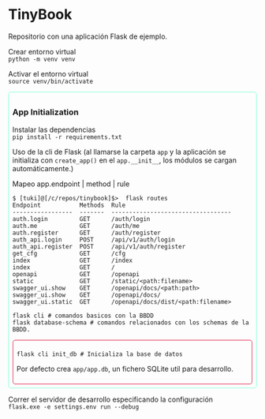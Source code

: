 # TinyBook

Repositorio con una aplicación Flask de ejemplo.

Crear entorno virtual  
```python -m venv venv```  

Activar el entorno virtual  
```source venv/bin/activate```

<div style="border: 1px solid aquamarine; border-radius: 5px; padding: 2mm">

### App Initialization
Instalar las dependencias  
```pip install -r requirements.txt```

Uso de la cli de Flask (al llamarse la carpeta `app` y la aplicación se initializa con `create_app()` en el `app.__init__`, los módulos se cargan automáticamente.)

Mapeo app.endpoint | method | rule
```
$ [tuki]@[/c/repos/tinybook]$>  flask routes
Endpoint           Methods  Rule                              
-----------------  -------  ----------------------------------
auth.login         GET      /auth/login
auth.me            GET      /auth/me
auth.register      GET      /auth/register
auth_api.login     POST     /api/v1/auth/login
auth_api.register  POST     /api/v1/auth/register
get_cfg            GET      /cfg
index              GET      /index
index              GET      /
openapi            GET      /openapi
static             GET      /static/<path:filename>
swagger_ui.show    GET      /openapi/docs/<path:path>
swagger_ui.show    GET      /openapi/docs/
swagger_ui.static  GET      /openapi/docs/dist/<path:filename>
```

```
flask cli # comandos basicos con la BBDD
flask database-schema # comandos relacionados con los schemas de la BBDD.
```

<div style="border: 1px solid crimson; border-radius: 5px; padding: 2mm">

```
flask cli init_db # Inicializa la base de datos
```
Por defecto crea ``app/app.db``, un fichero SQLite util para desarrollo. 
</div>
</div>

Correr el servidor de desarrollo especificando la configuración  
```flask.exe -e settings.env run --debug```  


